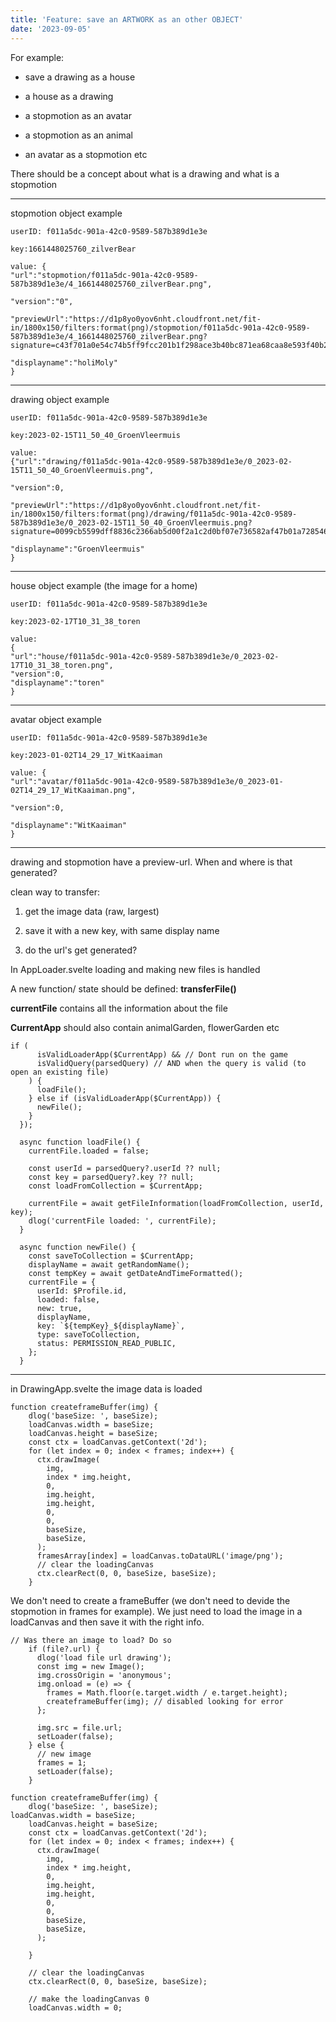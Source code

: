 ```yaml
---
title: 'Feature: save an ARTWORK as an other OBJECT'
date: '2023-09-05'
---
```


For example:

- save a drawing as a house

- a house as a drawing

- a stopmotion as an avatar

- a stopmotion as an animal

- an avatar as a stopmotion etc

There should be a concept about what is a drawing and what is a stopmotion

---

stopmotion object example

```
userID: f011a5dc-901a-42c0-9589-587b389d1e3e

key:1661448025760_zilverBear

value: {
"url":"stopmotion/f011a5dc-901a-42c0-9589-587b389d1e3e/4_1661448025760_zilverBear.png",

"version":"0",

"previewUrl":"https://d1p8yo0yov6nht.cloudfront.net/fit-in/1800x150/filters:format(png)/stopmotion/f011a5dc-901a-42c0-9589-587b389d1e3e/4_1661448025760_zilverBear.png?signature=c43f701a0e54c74b5ff9fcc201b1f298ace3b40bc871ea68caa8e593f40b2e6f",

"displayname":"holiMoly"
}
```

---

drawing object example

```
userID: f011a5dc-901a-42c0-9589-587b389d1e3e

key:2023-02-15T11_50_40_GroenVleermuis

value:
{"url":"drawing/f011a5dc-901a-42c0-9589-587b389d1e3e/0_2023-02-15T11_50_40_GroenVleermuis.png",

"version":0,

"previewUrl":"https://d1p8yo0yov6nht.cloudfront.net/fit-in/1800x150/filters:format(png)/drawing/f011a5dc-901a-42c0-9589-587b389d1e3e/0_2023-02-15T11_50_40_GroenVleermuis.png?signature=0099cb5599dff8836c2366ab5d00f2a1c2d0bf07e736582af47b01a728546c8a",

"displayname":"GroenVleermuis"
}
```

---

house object example (the image for a home)

```
userID: f011a5dc-901a-42c0-9589-587b389d1e3e

key:2023-02-17T10_31_38_toren

value:
{
"url":"house/f011a5dc-901a-42c0-9589-587b389d1e3e/0_2023-02-17T10_31_38_toren.png",
"version":0,
"displayname":"toren"
}
```

---

avatar object example

```
userID: f011a5dc-901a-42c0-9589-587b389d1e3e

key:2023-01-02T14_29_17_WitKaaiman

value: {
"url":"avatar/f011a5dc-901a-42c0-9589-587b389d1e3e/0_2023-01-02T14_29_17_WitKaaiman.png",

"version":0,

"displayname":"WitKaaiman"
}
```

---

drawing and stopmotion have a preview-url. When and where is that generated?

clean way to transfer:

1. get the image data (raw, largest)

2. save it with a new key, with same display name

3. do the url's get generated?

In AppLoader.svelte loading and making new files is handled

A new function/ state should be defined: **transferFile()**

**currentFile** contains all the information about the file

**CurrentApp** should also contain animalGarden, flowerGarden etc

```
if (
      isValidLoaderApp($CurrentApp) && // Dont run on the game
      isValidQuery(parsedQuery) // AND when the query is valid (to open an existing file)
    ) {
      loadFile();
    } else if (isValidLoaderApp($CurrentApp)) {
      newFile();
    }
  });
```

```
  async function loadFile() {
    currentFile.loaded = false;

    const userId = parsedQuery?.userId ?? null;
    const key = parsedQuery?.key ?? null;
    const loadFromCollection = $CurrentApp;

    currentFile = await getFileInformation(loadFromCollection, userId, key);
    dlog('currentFile loaded: ', currentFile);
  }
```

```
  async function newFile() {
    const saveToCollection = $CurrentApp;
    displayName = await getRandomName();
    const tempKey = await getDateAndTimeFormatted();
    currentFile = {
      userId: $Profile.id,
      loaded: false,
      new: true,
      displayName,
      key: `${tempKey}_${displayName}`,
      type: saveToCollection,
      status: PERMISSION_READ_PUBLIC,
    };
  }
```

---

in DrawingApp.svelte the image data is loaded

```
function createframeBuffer(img) {
    dlog('baseSize: ', baseSize);
    loadCanvas.width = baseSize;
    loadCanvas.height = baseSize;
    const ctx = loadCanvas.getContext('2d');
    for (let index = 0; index < frames; index++) {
      ctx.drawImage(
        img,
        index * img.height,
        0,
        img.height,
        img.height,
        0,
        0,
        baseSize,
        baseSize,
      );
      framesArray[index] = loadCanvas.toDataURL('image/png');
      // clear the loadingCanvas
      ctx.clearRect(0, 0, baseSize, baseSize);
    }
```

We don't need to create a frameBuffer (we don't need to devide the stopmotion in frames for example). We just need to load the image in a loadCanvas and then save it with the right info.

```
// Was there an image to load? Do so
    if (file?.url) {
      dlog('load file url drawing');
      const img = new Image();
      img.crossOrigin = 'anonymous';
      img.onload = (e) => {
        frames = Math.floor(e.target.width / e.target.height);
        createframeBuffer(img); // disabled looking for error
      };

      img.src = file.url;
      setLoader(false);
    } else {
      // new image
      frames = 1;
      setLoader(false);
    }

function createframeBuffer(img) {
    dlog('baseSize: ', baseSize);
loadCanvas.width = baseSize;
    loadCanvas.height = baseSize;
    const ctx = loadCanvas.getContext('2d');
    for (let index = 0; index < frames; index++) {
      ctx.drawImage(
        img,
        index * img.height,
        0,
        img.height,
        img.height,
        0,
        0,
        baseSize,
        baseSize,
      );

    }

    // clear the loadingCanvas
    ctx.clearRect(0, 0, baseSize, baseSize);

    // make the loadingCanvas 0
    loadCanvas.width = 0;
```
